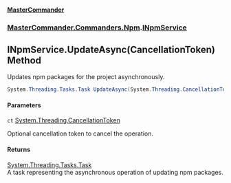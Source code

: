 #### [MasterCommander](MasterCommander.md 'MasterCommander')
### [MasterCommander.Commanders.Npm](MasterCommander.md#MasterCommander.Commanders.Npm 'MasterCommander.Commanders.Npm').[INpmService](INpmService.md 'MasterCommander.Commanders.Npm.INpmService')

## INpmService.UpdateAsync(CancellationToken) Method

Updates npm packages for the project asynchronously.

```csharp
System.Threading.Tasks.Task UpdateAsync(System.Threading.CancellationToken ct=default(System.Threading.CancellationToken));
```
#### Parameters

<a name='MasterCommander.Commanders.Npm.INpmService.UpdateAsync(System.Threading.CancellationToken).ct'></a>

`ct` [System.Threading.CancellationToken](https://docs.microsoft.com/en-us/dotnet/api/System.Threading.CancellationToken 'System.Threading.CancellationToken')

Optional cancellation token to cancel the operation.

#### Returns
[System.Threading.Tasks.Task](https://docs.microsoft.com/en-us/dotnet/api/System.Threading.Tasks.Task 'System.Threading.Tasks.Task')  
A task representing the asynchronous operation of updating npm packages.